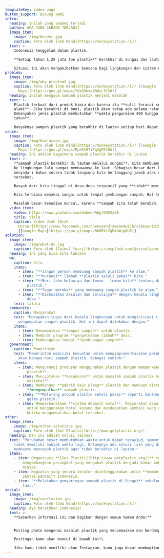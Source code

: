 ```yaml
---
templateKey: index-page
button_support: Dukung kami
intro:
  heading: Inilah yang sedang terjadi
  button: APA YANG SEDANG TERJADI?
  image_item:
    image: /img/header.jpg
    caption: Foto oleh [Job Wind](https://monkeystation.nl/)
  text: >-
    Indonesia tenggelam dalam plastik.

    **Setiap tahun 1,29 juta ton plastik** berakhir di sungai dan lautan **Indonesia** (sebanding dengan berat 1.000.000 mobil).

    Situasi ini akan mengakibatkan bencana bagi lingkungan dan sistem ekologi.
problem:
  image_item:
    image: /img/why-problem2.jpg
    caption: Foto oleh [Job Wind](https://monkeystation.nl/) [[Google
      Maps](https://goo.gl/maps/7dxQ9evqARWsLTX36)]
  heading: Inilah mengapa sampah plastik menjadi masalah
  text: >-
    Plastik terbuat dari produk kimia dan karena itu **sulit terurai secara
    alami**. Jika berakhir di bumi, plastik akan tetap ada selama ratusan tahun.
    Kebanyakan jenis plastik membutuhkan **waktu penguraian 400 hingga 600
    tahun**. 

    Banyaknya sampah plastik yang berakhir di lautan setiap hari dapat menjadi **bencana lingkungan**.
cause:
  image_item:
    image: /img/how-ocean.jpg
    caption: Foto oleh [Job Wind](https://monkeystation.nl/) [[Google
      Maps](https://goo.gl/maps/RpeKk97iPqJgM7bBA)]
  heading: Ini adalah bagaimana sampah plastik berakhir di lautan
  text: >-
    **Sampah plastik berakhir di lautan melalui sungai**. Kita membuang sampah
    ke lingkungan lalu sungai membawanya ke laut. Sebagian besar dari kita tidak
    menyadari bahwa secara tidak langsung kita bertanggung jawab atas masalah
    tersebut.

    Banyak dari kita tinggal di desa-desa terpencil yang **tidak** memiliki **pengelolaan limbah kolektif**.

    Kita terbiasa memakai sungai untuk tempat pembuangan sampah. Hal tersebut merupakan solusi yang baik pada saat itu. Karena kebanyakan jenis sampah yang dulu kita punyai adalah sampah yang dapat terurai secara alami, karenanya tidak berbahaya bagi alam.

    Masalah besar kemudian muncul, karena **sampah kita telah berubah, namun kebiasaan kita membuang sampah, belum berubah**.
  video_item:
    video: https://www.youtube.com/embed/AWgfOND2y68
    title: title
    caption: Video oleh [Rich
      Horner](https://www.facebook.com/cheeseandjamsandwich/videos/10156598097768183)
      [[Google Maps](https://goo.gl/maps/8kBBYh7gM4HWjq6U6)]
solution:
  image_item:
    image: /img/what-do.jpg
    caption: Foto oleh [Zainul Yasni](https://unsplash.com/@zainulyasni6118)
  heading: Ini yang bisa kita lakukan
  we:
    caption: Kita
    items:
      - item: "**Jangan pernah membuang sampah plastik** ke alam."
      - item: "**Kurangi** limbah **plastik sekali pakai** kita."
      - item: "**Beri tahu keluarga dan teman - teman kita** tentang dampak sampah
          plastik."
      - item: "**Tegur mereka** yang membuang sampah plastik ke alam."
      - item: "**Diskusikan masalah dan solusinya** dengan kepala lingkungan atau kepala
          desa."
    text: lalala
  community:
    caption: Masyarakat
    text: "Merupakan tugas dari kepala lingkungan untuk menginisiasi tindakan
      pengumpulan sampah plastik. Hal ini dapat dilakukan dengan:"
    items:
      - item: Menempatkan **tempat sampah** untuk plastik.
      - item: Membuat program **pengelolaan limbah** desa.
      - item: Pembangunan tempat **pembuangan sampah**.
  government:
    caption: Pemerintah
    text: "Pemerintah memiliki kekuatan untuk mengimplementasikan perubahan besar
      akan bahaya dari sampah plastik. Sebagai contoh:"
    items:
      - item: Mengurangi produsen menggunakan plastik dengan memperkenalkan **pajak
          plastik**.
      - item: Menciptakan **kesadaran** untuk masalah sampah plastik melalui **kampanye
          nasional**.
      - item: Membangun **pabrik daur ulang** plastik dan membuat sistem nasional untuk
          **mengumpulkan** sampah plastik.
      - item: "**Melarang produk plastik sekali pakai** seperti kantong plastik dan
          gelas plastik."
      - item: Memperkenalkan **sistem deposit botol**. Masyarakat dapat membayar deposit
          untuk menggunakan botol kosong dan mendapatkan kembali uang deposit
          ketika mengembalikan botol tersebut.
other:
  image_item:
    image: /img/other-solutions.jpg
    caption: Foto oleh [Get Plastic](http://www.getplastic.org/)
  heading: Dan ini adalah solusi lainnya
  text: "Perubahan besar membutuhkan waktu untuk dapat terwujud, sementara kita
    tidak memiliki banyak waktu lagi. Untungnya ada solusi lain yang dapat
    membantu mencegah plastik agar tidak berakhir di lautan:"
  items:
    - item: Organisasi **[Get Plastic](http://www.getplastic.org/)** telah
        mengembangkan perangkat yang mengubah plastik menjadi bahan bakar
        minyak.
    - item: Kegiatan yang secara teratur diselenggarakan untuk **membersihkan
        pantai-pantai** Indonesia.
    - item: "**Melakukan penyaringan sampah plastik di Sungai** sebelum mencapai
        laut."
social:
  image_item:
    image: /img/conclusion.jpg
    caption: Foto oleh [Job Wind](https://monkeystation.nl/)
  heading: Ayo bersihkan Indonesia!
  text: >-
    **Sebarkan informasi ini dan bagikan dengan semua teman Anda!**


    Posting photo mengenai masalah plastik yang mencemaskan dan berdampak bagi lingkungan kita ke Instagram dengan memberikan hestek **\#membersihkanindonesia**\

    Postingan kamu akan muncul di bawah ini!\

    Jika kamu tidak memiliki akun Instagram, kamu juga dapat membagikan situs web ini di Facebook atau Twitter:
---
```

